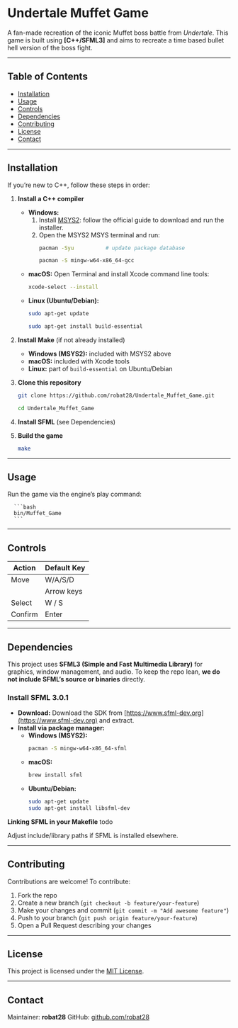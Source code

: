 # Undertale Muffet Game

A fan-made recreation of the iconic Muffet boss battle from *Undertale*. This game is built using **\[C++/SFML3]** and aims to recreate a time based bullet hell version of the boss fight.

---

## Table of Contents

* [Installation](#installation)
* [Usage](#usage)
* [Controls](#controls)
* [Dependencies](#dependencies)
* [Contributing](#contributing)
* [License](#license)
* [Contact](#contact)

---

## Installation

If you’re new to C++, follow these steps in order:

1. **Install a C++ compiler**
   - **Windows:**
     1. Install [MSYS2](https://www.msys2.org/): follow the official guide to download and run the installer.
     2. Open the MSYS2 MSYS terminal and run:
        ```bash
        pacman -Syu          # update package database
        ```
        ```bash
        pacman -S mingw-w64-x86_64-gcc
        ```
   - **macOS:**
        Open Terminal and install Xcode command line tools:
        ```bash
        xcode-select --install
        ```
   - **Linux (Ubuntu/Debian):**
        ```bash
        sudo apt-get update
        ```
        ```bash
        sudo apt-get install build-essential
        ```

2. **Install Make** (if not already installed)
   - **Windows (MSYS2):** included with MSYS2 above
   - **macOS:** included with Xcode tools
   - **Linux:** part of `build-essential` on Ubuntu/Debian

3. **Clone this repository**
      ```bash
      git clone https://github.com/robat28/Undertale_Muffet_Game.git
      ```
      ```bash
      cd Undertale_Muffet_Game
      ```
   
4. **Install SFML** (see Dependencies)

5. **Build the game**
      ```bash
      make
      ```

---

## Usage

Run the game via the engine’s play command:

      ```bash
      bin/Muffet_Game
      ```

---

## Controls

| Action          | Default Key |
| --------------- | ----------- |
| Move            | W/A/S/D     |
|                 | Arrow keys  |
| Select          | W / S       |
| Confirm         | Enter       |

---

## Dependencies

This project uses **SFML3 (Simple and Fast Multimedia Library)** for graphics, window management, and audio. To keep the repo lean, **we do not include SFML’s source or binaries** directly.

### Install SFML 3.0.1

- **Download:** Download the SDK from [https://www.sfml-dev.org](https://www.sfml-dev.org) and extract.
- **Install via package manager:**
   - **Windows (MSYS2):**
       ```bash
       pacman -S mingw-w64-x86_64-sfml
       ```
   - **macOS:**
       ```bash
       brew install sfml
       ```
   - **Ubuntu/Debian:**
       ```bash
       sudo apt-get update
       sudo apt-get install libsfml-dev
       ```

**Linking SFML in your Makefile** 
todo

Adjust include/library paths if SFML is installed elsewhere.

---

## Contributing

Contributions are welcome! To contribute:

1. Fork the repo
2. Create a new branch (`git checkout -b feature/your-feature`)
3. Make your changes and commit (`git commit -m "Add awesome feature"`)
4. Push to your branch (`git push origin feature/your-feature`)
5. Open a Pull Request describing your changes

---

## License

This project is licensed under the [MIT License](LICENSE).

---

## Contact

Maintainer: **robat28**
GitHub: [github.com/robat28](https://github.com/robat28)

